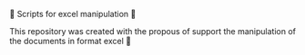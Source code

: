 :rocket: Scripts for excel manipulation :rocket:

This repository was created with the propous of support the manipulation of the documents in format excel :art:




